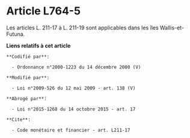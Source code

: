 # Article L764-5

Les articles L. 211-17 à L. 211-19 sont applicables dans les îles Wallis-et-Futuna.

**Liens relatifs à cet article**

	**Codifié par**:

	  - Ordonnance n°2000-1223 du 14 décembre 2000 (V)

	**Modifié par**:

	  - Loi n°2009-526 du 12 mai 2009 - art. 138 (V)

	**Abrogé par**:

	  - Loi n°2015-1268 du 14 octobre 2015 - art. 17

	**Cite**:

	  - Code monétaire et financier - art. L211-17
